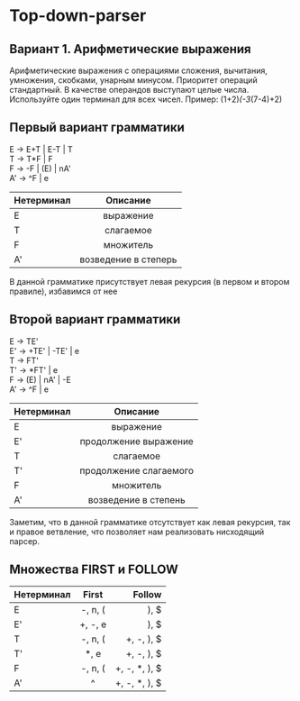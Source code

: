 # Top-down-parser
## Вариант 1. Арифметические выражения
Арифметические выражения с операциями сложения, вычитания,
умножения, скобками, унарным минусом. Приоритет операций стандартный.
В качестве операндов выступают целые числа. Используйте один терминал
для всех чисел.
Пример: (1+2)*(-3*(7-4)+2)

## Первый вариант грамматики
E -> E+T | E-T | T  
T -> T*F | F  
F -> -F | (E) | nA'    
A' -> ^F | e

| Нетерминал    | Описание                               |
| ------------- |:--------------------------------------:|
| Е             | выражение                              | 
| T             | слагаемое                              |
| F             | множитель                              |  
| A'            | возведение в степерь                   |

В данной грамматике присутствует левая рекурсия (в первом и втором правиле), избавимся от нее

## Второй вариант грамматики
E -> TE'  
E' -> +TE' | -TE' | e  
T -> FT'  
T' -> *FT' | e  
F -> (E) | nA' | -E      
A' -> ^F | e

| Нетерминал    | Описание                               |
| ------------- |:--------------------------------------:|
| Е             | выражение                              | 
| E'            | продолжение выражение                  |
| T             | слагаемое                              |
| T'            | продолжение слагаемого                 |
| F             | множитель                              |  
| A'            | возведение в степень                   |


Заметим, что в данной грамматике отсутствует как левая рекурсия, так и правое ветвление, что позволяет нам реализовать нисходящий парсер.

## Множества FIRST и FOLLOW
| Нетерминал        | First           | Follow        |
| ----------------- |:---------------:| -------------:|
| E                 | -, n, (         | ), $          |
| E'                | +, -, e         | ), $          |
| T                 | -, n, (         | +, -, ), $    |
| T'                | *, e            | +, -, ), $    |
| F                 | -, n, (         | +, -, *, ), $ |
| A'                | ^               | +, -, *, ), $ |